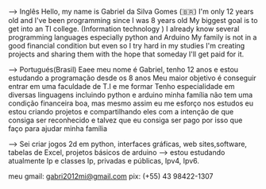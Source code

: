 --> Inglês
Hello, my name is Gabriel da Silva Gomes (🇧🇷)
I'm only 12 years old and I've been programming since I was 8 years old 
My biggest goal is to get into an TI college. (Information technology )
I already know several programming languages especially python and Arduino
My family is not in a good financial condition but even so I try hard in my studies 
I'm creating projects and sharing them with the hope that someday I'll get paid for it. 

--> Portugués(Brasil)
Eaee meu nome é Gabriel, tenho 12 anos e estou estudando a  programação desde os 8 anos
Meu maior objetivo é conseguir entrar em uma faculdade de T.I e me formar
Tenho especialidade em diversas linguagens incluindo python e arduino
minha família não tem uma condição financeira boa, mas mesmo assim eu me esforço nos estudos
eu estou criando projetos e compartilhando eles com a intenção de que consiga ser reconhecido e talvez 
que eu consiga ser pago por isso que faço para ajudar minha família 

--> Sei criar jogos 2d em python, interfaces gráficas, web sites,software, tabelas de Excel, projetos básicos de arduino
--> estou estudando atualmente Ip e classes Ip, privadas e públicas, Ipv4, Ipv6.

meu gmail: gabri2012mi@gmail.com
pix: (+55) 43 98422-1307
